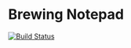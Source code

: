 # Brewing Notepad

[![Build Status](https://travis-ci.org/dzazder/brewing-notepad.svg?branch=master)](https://travis-ci.org/dzazder/brewing-notepad)